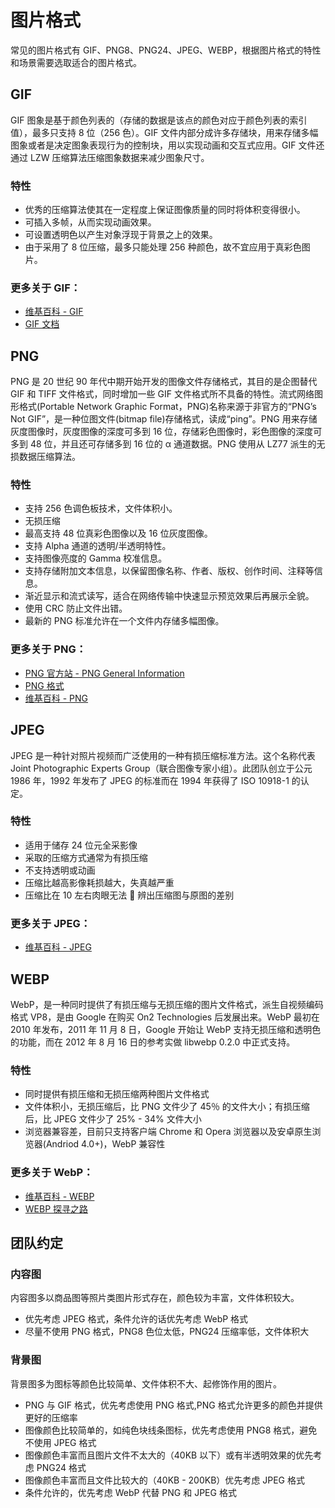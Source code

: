 # 图片格式

常见的图片格式有 GIF、PNG8、PNG24、JPEG、WEBP，根据图片格式的特性和场景需要选取适合的图片格式。

## GIF

GIF 图象是基于颜色列表的（存储的数据是该点的颜色对应于颜色列表的索引值），最多只支持 8 位（256 色）。GIF 文件内部分成许多存储块，用来存储多幅图象或者是决定图象表现行为的控制块，用以实现动画和交互式应用。GIF 文件还通过 LZW 压缩算法压缩图象数据来减少图象尺寸。

### 特性

- 优秀的压缩算法使其在一定程度上保证图像质量的同时将体积变得很小。
- 可插入多帧，从而实现动画效果。
- 可设置透明色以产生对象浮现于背景之上的效果。
- 由于采用了 8 位压缩，最多只能处理 256 种颜色，故不宜应用于真彩色图片。

### 更多关于 GIF：

- [维基百科 - GIF](#)
- [GIF 文档](#)

## PNG

PNG 是 20 世纪 90 年代中期开始开发的图像文件存储格式，其目的是企图替代 GIF 和 TIFF 文件格式，同时增加一些 GIF 文件格式所不具备的特性。流式网络图形格式(Portable Network Graphic Format，PNG)名称来源于非官方的“PNG’s Not GIF”，是一种位图文件(bitmap file)存储格式，读成“ping”。PNG 用来存储灰度图像时，灰度图像的深度可多到 16 位，存储彩色图像时，彩色图像的深度可多到 48 位，并且还可存储多到 16 位的 α 通道数据。PNG 使用从 LZ77 派生的无损数据压缩算法。

### 特性

- 支持 256 色调色板技术，文件体积小。
- 无损压缩
- 最高支持 48 位真彩色图像以及 16 位灰度图像。
- 支持 Alpha 通道的透明/半透明特性。
- 支持图像亮度的 Gamma 校准信息。
- 支持存储附加文本信息，以保留图像名称、作者、版权、创作时间、注释等信息。
- 渐近显示和流式读写，适合在网络传输中快速显示预览效果后再展示全貌。
- 使用 CRC 防止文件出错。
- 最新的 PNG 标准允许在一个文件内存储多幅图像。

### 更多关于 PNG：

- [PNG 官方站 - PNG General Information](#)
- [PNG 格式](#)
- [维基百科 - PNG](#)

## JPEG

JPEG 是一种针对照片视频而广泛使用的一种有损压缩标准方法。这个名称代表 Joint Photographic Experts Group（联合图像专家小组）。此团队创立于公元 1986 年，1992 年发布了 JPEG 的标准而在 1994 年获得了 ISO 10918-1 的认定。

### 特性

- 适用于储存 24 位元全采影像
- 采取的压缩方式通常为有损压缩
- 不支持透明或动画
- 压缩比越高影像耗损越大，失真越严重
- 压缩比在 10 左右肉眼无法  辨出压缩图与原图的差别

### 更多关于 JPEG：

- [维基百科 - JPEG](#)

## WEBP

WebP，是一种同时提供了有损压缩与无损压缩的图片文件格式，派生自视频编码格式 VP8，是由 Google 在购买 On2 Technologies 后发展出来。WebP 最初在 2010 年发布，2011 年 11 月 8 日，Google 开始让 WebP 支持无损压缩和透明色的功能，而在 2012 年 8 月 16 日的参考实做 libwebp 0.2.0 中正式支持。

### 特性

- 同时提供有损压缩和无损压缩两种图片文件格式
- 文件体积小，无损压缩后，比 PNG 文件少了 45％ 的文件大小；有损压缩后，比 JPEG 文件少了 25% - 34% 文件大小
- 浏览器兼容差，目前只支持客户端 Chrome 和 Opera 浏览器以及安卓原生浏览器(Andriod 4.0+)，WebP 兼容性

### 更多关于 WebP：

- [维基百科 - WEBP](#)
- [WEBP 探寻之路](#)

## 团队约定

### 内容图

内容图多以商品图等照片类图片形式存在，颜色较为丰富，文件体积较大。

- 优先考虑 JPEG 格式，条件允许的话优先考虑 WebP 格式
- 尽量不使用 PNG 格式，PNG8 色位太低，PNG24 压缩率低，文件体积大

### 背景图

背景图多为图标等颜色比较简单、文件体积不大、起修饰作用的图片。

- PNG 与 GIF 格式，优先考虑使用 PNG 格式,PNG 格式允许更多的颜色并提供更好的压缩率
- 图像颜色比较简单的，如纯色块线条图标，优先考虑使用 PNG8 格式，避免不使用 JPEG 格式
- 图像颜色丰富而且图片文件不太大的（40KB 以下）或有半透明效果的优先考虑 PNG24 格式
- 图像颜色丰富而且文件比较大的（40KB - 200KB）优先考虑 JPEG 格式
- 条件允许的，优先考虑 WebP 代替 PNG 和 JPEG 格式
